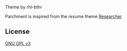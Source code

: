 Theme by rhl-bthr

Parchment is inspired from the resume theme
[Researcher](https://github.com/ankitsultana/researcher)

## License
[GNU GPL v3](LICENSE)
